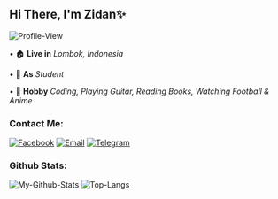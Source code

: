 ## Hi There, I'm Zidan✨
![Profile-View](https://komarev.com/ghpvc/?username=Zidan-ID17)

• 🏠 **Live in** *Lombok, Indonesia*

• 🏢 **As** *Student*

• 💫 **Hobby** *Coding, Playing Guitar, Reading Books, Watching Football & Anime*


### Contact Me:
[![Facebook](https://img.shields.io/badge/Facebook-blue?style=for-the-badge&logo=facebook)](https://www.facebook.com/muhammadraid.zaidani)
[![Email](https://img.shields.io/badge/Email-white.svg?style=for-the-badge&logo=gmail)](mailto:zeyshyy@gmail.com)
[![Telegram](https://img.shields.io/badge/Telegram-white.svg?style=for-the-badge&logo=telegram)](https://t.me/Zidan_IDz)


### Github Stats:
![My-Github-Stats](https://github-readme-stats.vercel.app/api?username=Zidan-ID17&show_icons=true&theme=radical)
![Top-Langs](https://github-readme-stats.vercel.app/api/top-langs/?username=Zidan-ID17&layout=compact&theme=radical)


